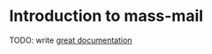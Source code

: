 # Introduction to mass-mail

TODO: write [great documentation](http://jacobian.org/writing/what-to-write/)
